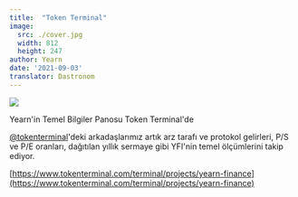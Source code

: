 ```yaml
---
title:  "Token Terminal"
image:
  src: ./cover.jpg
  width: 812
  height: 247
author: Yearn
date: '2021-09-03'
translator: Dastronom
---
```


![](/_posts/_announcements/token-terminal/1.jpg?w=812&h=247)

Yearn'in Temel Bilgiler Panosu Token Terminal'de

[@tokenterminal](https://twitter.com/tokenterminal)'deki arkadaşlarımız artık arz tarafı ve protokol gelirleri, P/S ve P/E oranları, dağıtılan yıllık sermaye gibi YFI'nin temel ölçümlerini takip ediyor.

[https://www.tokenterminal.com/terminal/projects/yearn-finance](https://www.tokenterminal.com/terminal/projects/yearn-finance)
